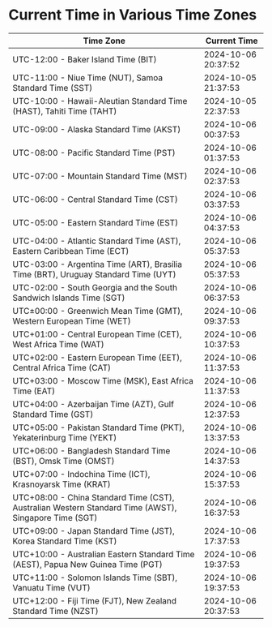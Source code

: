 # Current Time in Various Time Zones

| Time Zone | Current Time |
|-----------|--------------|
| UTC-12:00 - Baker Island Time (BIT) | 2024-10-06 20:37:52 |
| UTC-11:00 - Niue Time (NUT), Samoa Standard Time (SST) | 2024-10-05 21:37:53 |
| UTC-10:00 - Hawaii-Aleutian Standard Time (HAST), Tahiti Time (TAHT) | 2024-10-05 22:37:53 |
| UTC-09:00 - Alaska Standard Time (AKST) | 2024-10-06 00:37:53 |
| UTC-08:00 - Pacific Standard Time (PST) | 2024-10-06 01:37:53 |
| UTC-07:00 - Mountain Standard Time (MST) | 2024-10-06 02:37:53 |
| UTC-06:00 - Central Standard Time (CST) | 2024-10-06 03:37:53 |
| UTC-05:00 - Eastern Standard Time (EST) | 2024-10-06 04:37:53 |
| UTC-04:00 - Atlantic Standard Time (AST), Eastern Caribbean Time (ECT) | 2024-10-06 05:37:53 |
| UTC-03:00 - Argentina Time (ART), Brasília Time (BRT), Uruguay Standard Time (UYT) | 2024-10-06 05:37:53 |
| UTC-02:00 - South Georgia and the South Sandwich Islands Time (SGT) | 2024-10-06 06:37:53 |
| UTC±00:00 - Greenwich Mean Time (GMT), Western European Time (WET) | 2024-10-06 09:37:53 |
| UTC+01:00 - Central European Time (CET), West Africa Time (WAT) | 2024-10-06 10:37:53 |
| UTC+02:00 - Eastern European Time (EET), Central Africa Time (CAT) | 2024-10-06 11:37:53 |
| UTC+03:00 - Moscow Time (MSK), East Africa Time (EAT) | 2024-10-06 11:37:53 |
| UTC+04:00 - Azerbaijan Time (AZT), Gulf Standard Time (GST) | 2024-10-06 12:37:53 |
| UTC+05:00 - Pakistan Standard Time (PKT), Yekaterinburg Time (YEKT) | 2024-10-06 13:37:53 |
| UTC+06:00 - Bangladesh Standard Time (BST), Omsk Time (OMST) | 2024-10-06 14:37:53 |
| UTC+07:00 - Indochina Time (ICT), Krasnoyarsk Time (KRAT) | 2024-10-06 15:37:53 |
| UTC+08:00 - China Standard Time (CST), Australian Western Standard Time (AWST), Singapore Time (SGT) | 2024-10-06 16:37:53 |
| UTC+09:00 - Japan Standard Time (JST), Korea Standard Time (KST) | 2024-10-06 17:37:53 |
| UTC+10:00 - Australian Eastern Standard Time (AEST), Papua New Guinea Time (PGT) | 2024-10-06 19:37:53 |
| UTC+11:00 - Solomon Islands Time (SBT), Vanuatu Time (VUT) | 2024-10-06 19:37:53 |
| UTC+12:00 - Fiji Time (FJT), New Zealand Standard Time (NZST) | 2024-10-06 20:37:53 |
